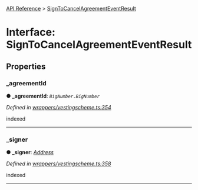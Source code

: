 [API Reference](../README.md) > [SignToCancelAgreementEventResult](../interfaces/SignToCancelAgreementEventResult.md)



# Interface: SignToCancelAgreementEventResult


## Properties
<a id="_agreementId"></a>

###  _agreementId

**●  _agreementId**:  *`BigNumber.BigNumber`* 

*Defined in [wrappers/vestingscheme.ts:354](https://github.com/daostack/arc.js/blob/42de6847/lib/wrappers/vestingscheme.ts#L354)*



indexed




___

<a id="_signer"></a>

###  _signer

**●  _signer**:  *[Address](../#Address)* 

*Defined in [wrappers/vestingscheme.ts:358](https://github.com/daostack/arc.js/blob/42de6847/lib/wrappers/vestingscheme.ts#L358)*



indexed




___


